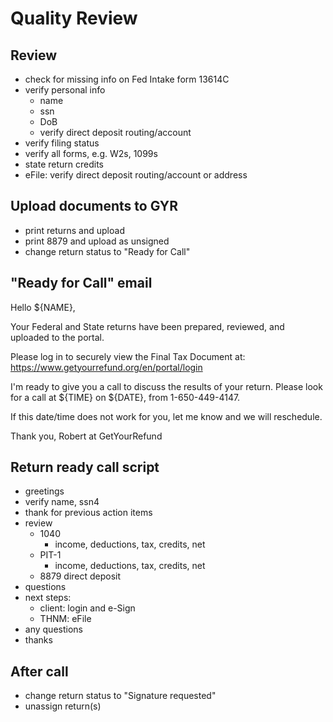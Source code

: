 # Quality Review

## Review
- check for missing info on Fed Intake form 13614C
- verify personal info
  - name
  - ssn
  - DoB
  - verify direct deposit routing/account
- verify filing status
- verify all forms, e.g. W2s, 1099s
- state return credits
- eFile: verify direct deposit routing/account or address


## Upload documents to GYR
- print returns and upload
- print 8879 and upload as unsigned
- change return status to "Ready for Call"

## "Ready for Call" email

Hello ${NAME},

Your Federal and State returns have been prepared, reviewed, and uploaded to the portal. 

Please log in to securely view the Final Tax Document at:
https://www.getyourrefund.org/en/portal/login

I'm ready to give you a call to discuss the results of your return.  Please look for a call at ${TIME} on ${DATE}, from 1-650-449-4147.

If this date/time does not work for you, let me know and we will reschedule.

Thank you,
Robert at GetYourRefund



## Return ready call script
- greetings
- verify name, ssn4
- thank for previous action items
- review
  - 1040
    - income, deductions, tax, credits, net
  - PIT-1
    - income, deductions, tax, credits, net
  - 8879 direct deposit
- questions
- next steps:
  - client: login and e-Sign
  - THNM: eFile
- any questions
- thanks


## After call
- change return status to "Signature requested"
- unassign return(s)

